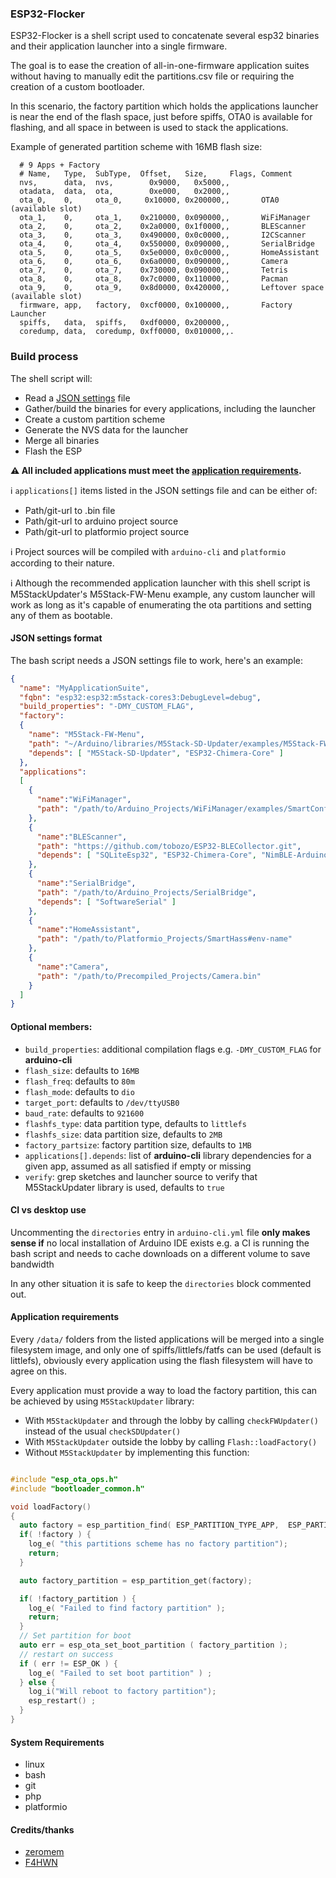 ### ESP32-Flocker

ESP32-Flocker is a shell script used to concatenate several esp32 binaries and their application launcher into a single firmware.

The goal is to ease the creation of all-in-one-firmware application suites without having to manually edit the partitions.csv file
or requiring the creation of a custom bootloader.

In this scenario, the factory partition which holds the applications launcher is near the end of the flash space, just before
spiffs, OTA0 is available for flashing, and all space in between is used to stack the applications.

Example of generated partition scheme with 16MB flash size:

```csv
  # 9 Apps + Factory
  # Name,   Type,  SubType,  Offset,   Size,     Flags, Comment
  nvs,      data,  nvs,        0x9000,   0x5000,,
  otadata,  data,  ota,        0xe000,   0x2000,,
  ota_0,    0,     ota_0,     0x10000, 0x200000,,       OTA0 (available slot)
  ota_1,    0,     ota_1,    0x210000, 0x090000,,       WiFiManager
  ota_2,    0,     ota_2,    0x2a0000, 0x1f0000,,       BLEScanner
  ota_3,    0,     ota_3,    0x490000, 0x0c0000,,       I2CScanner
  ota_4,    0,     ota_4,    0x550000, 0x090000,,       SerialBridge
  ota_5,    0,     ota_5,    0x5e0000, 0x0c0000,,       HomeAssistant
  ota_6,    0,     ota_6,    0x6a0000, 0x090000,,       Camera
  ota_7,    0,     ota_7,    0x730000, 0x090000,,       Tetris
  ota_8,    0,     ota_8,    0x7c0000, 0x110000,,       Pacman
  ota_9,    0,     ota_9,    0x8d0000, 0x420000,,       Leftover space (available slot)
  firmware, app,   factory,  0xcf0000, 0x100000,,       Factory Launcher
  spiffs,   data,  spiffs,   0xdf0000, 0x200000,,
  coredump, data,  coredump, 0xff0000, 0x010000,,.
```

### Build process

The shell script will:

- Read a [JSON settings](#JSON-settings-format) file
- Gather/build the binaries for every applications, including the launcher
- Create a custom partition scheme
- Generate the NVS data for the launcher
- Merge all binaries
- Flash the ESP

**⚠️ All included applications must meet the [application requirements](#Application-requirements).**

ℹ️ `applications[]` items listed in the JSON settings file and can be either of:

  - Path/git-url to .bin file
  - Path/git-url to arduino project source
  - Path/git-url to platformio project source

ℹ️ Project sources will be compiled with `arduino-cli` and `platformio` according to their nature.

ℹ️ Although the recommended application launcher with this shell script is M5StackUpdater's M5Stack-FW-Menu example, any
custom launcher will work as long as it's capable of enumerating the ota partitions and setting any of them as bootable.


#### JSON settings format

The bash script needs a JSON settings file to work, here's an example:

```json
{
  "name": "MyApplicationSuite",
  "fqbn": "esp32:esp32:m5stack-cores3:DebugLevel=debug",
  "build_properties": "-DMY_CUSTOM_FLAG",
  "factory":
  {
    "name": "M5Stack-FW-Menu",
    "path": "~/Arduino/libraries/M5Stack-SD-Updater/examples/M5Stack-FW-Menu",
    "depends": [ "M5Stack-SD-Updater", "ESP32-Chimera-Core" ]
  },
  "applications":
  [
    {
      "name":"WiFiManager",
      "path": "/path/to/Arduino_Projects/WiFiManager/examples/SmartConfig"
    },
    {
      "name":"BLEScanner",
      "path": "https://github.com/tobozo/ESP32-BLECollector.git",
      "depends": [ "SQLiteEsp32", "ESP32-Chimera-Core", "NimBLE-Arduino" ]
    },
    {
      "name":"SerialBridge",
      "path": "/path/to/Arduino_Projects/SerialBridge",
      "depends": [ "SoftwareSerial" ]
    },
    {
      "name":"HomeAssistant",
      "path": "/path/to/Platformio_Projects/SmartHass#env-name"
    },
    {
      "name":"Camera",
      "path": "/path/to/Precompiled_Projects/Camera.bin"
    }
  ]
}
```

#### Optional members:

  - `build_properties`: additional compilation flags e.g. `-DMY_CUSTOM_FLAG` for **arduino-cli**
  - `flash_size`: defaults to `16MB`
  - `flash_freq`: defaults to `80m`
  - `flash_mode`: defaults to `dio`
  - `target_port`: defaults to `/dev/ttyUSB0`
  - `baud_rate`: defaults to `921600`
  - `flashfs_type`: data partition type, defaults to `littlefs`
  - `flashfs_size`: data partition size, defaults to `2MB`
  - `factory_partsize`: factory partition size, defaults to `1MB`
  - `applications[].depends`: list of **arduino-cli** library dependencies for a given app, assumed as all satisfied if empty or missing
  - `verify`: grep sketches and launcher source to verify that M5StackUpdater library is used, defaults to `true`



#### CI vs desktop use

Uncommenting the `directories` entry in `arduino-cli.yml` file **only makes sense if** no local installation of Arduino IDE exists
e.g. a CI is running the bash script and needs to cache downloads on a different volume to save bandwidth

In any other situation it is safe to keep the `directories` block commented out.


#### Application requirements

Every `/data/` folders from the listed applications will be merged into a single filesystem image, and only one of spiffs/littlefs/fatfs
can be used (default is littlefs), obviously every application using the flash filesystem will have to agree on this.

Every application must provide a way to load the factory partition, this can be achieved by using `M5StackUpdater` library:

- With `M5StackUpdater` and through the lobby by calling `checkFWUpdater()` instead of the usual `checkSDUpdater()`
- With `M5StackUpdater` outside the lobby by calling `Flash::loadFactory()`
- Without `M5StackUpdater` by implementing this function:


```cpp

#include "esp_ota_ops.h"
#include "bootloader_common.h"

void loadFactory()
{
  auto factory = esp_partition_find( ESP_PARTITION_TYPE_APP,  ESP_PARTITION_SUBTYPE_APP_FACTORY, NULL );
  if( !factory ) {
    log_e( "this partitions scheme has no factory partition");
    return;
  }

  auto factory_partition = esp_partition_get(factory);

  if( !factory_partition ) {
    log_e( "Failed to find factory partition" );
    return;
  }
  // Set partition for boot
  auto err = esp_ota_set_boot_partition ( factory_partition );
  // restart on success
  if ( err != ESP_OK ) {
    log_e( "Failed to set boot partition" ) ;
  } else {
    log_i("Will reboot to factory partition");
    esp_restart() ;
  }
}
```



#### System Requirements

  - linux
  - bash
  - git
  - php
  - platformio


#### Credits/thanks

  - [zeromem](https://twitter.com/zeromem0)
  - [F4HWN](https://github.com/armel)
